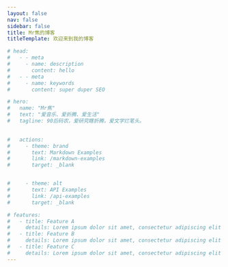 ```yaml
---
layout: false
nav: false
sidebar: false
title: Mr焦的博客
titleTemplate: 欢迎来到我的博客

# head:
#   - - meta
#     - name: description
#       content: hello
#   - - meta
#     - name: keywords
#       content: super duper SEO

# hero:
#   name: "Mr焦"
#   text: "爱音乐、爱折腾、爱生活"
#   tagline: 90后码农，爱研究瞎折腾，爱文学烂笔头。

    
#   actions:
#     - theme: brand
#       text: Markdown Examples
#       link: /markdown-examples
#       target: _blank


#     - theme: alt
#       text: API Examples
#       link: /api-examples
#       target: _blank

# features:
#   - title: Feature A
#     details: Lorem ipsum dolor sit amet, consectetur adipiscing elit
#   - title: Feature B
#     details: Lorem ipsum dolor sit amet, consectetur adipiscing elit
#   - title: Feature C
#     details: Lorem ipsum dolor sit amet, consectetur adipiscing elit
---
```


<!-- <HomeIndex/> -->

<script setup> 
import IndexPage from '../page/Home/index.vue'; 
</script>

<IndexPage/>

